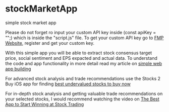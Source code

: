 # stockMarketApp
simple stock market app 

Please do not forget ro input your custom API key inside (const apiKey = "";) which is inside the "script.js" file. 
To get your custom API key go to <a href="https://site.financialmodelingprep.com/">FMP Website</a>, register and get your custom key. 

With this simple app you will be able to extract stock consensus target price, social sentiment and EPS expacted and actual data. 
To understand the code and app functionality in more detail read my article on <a href="https://github.com/SanjiS86/stockMarketApp/wiki">simple web app building</a> 

For advanced stock analysis and trade recommendations use the Stocks 2 Buy iOS app for finding  <a href="https://www.stocks2buynow.com">best undervalued stocks to buy now</a>

For in-depth stock analysis and getting valuable trade recommendations on your selected stocks, I would recommend watching the video on  <a href="https://www.stocks2buynow.com/post/the-best-app-to-start-winning-at-stock-trading">The Best App to Start Winning at Stock Trading</a> 
